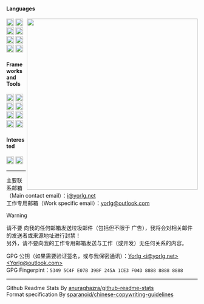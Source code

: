 #### Languages

<!-- github-stats:start -->
<!-- prettier-ignore-start -->
<!-- markdownlint-disable -->
<img align="right" width="450" src="https://github-readme-stats.vercel.app/api?username=Yorlg&show_icons=true&icon_color=0078e7&title_color=0078e7&include_all_commits=true"/>
<!-- markdownlint-restore -->
<!-- prettier-ignore-end -->
<!-- github-stats:end -->

<!-- languages:start -->
<!-- prettier-ignore-start -->
<!-- markdownlint-disable -->
<code><img height="20" src="https://api.iconify.design/logos-javascript.svg" alt="javascript" /></code>
<code><img height="20" src="https://api.iconify.design/logos-typescript-icon.svg" alt="typescript" /></code>
<code><img height="20" src="https://api.iconify.design/logos-html-5.svg" alt="html" /></code>
<code><img height="20" src="https://api.iconify.design/logos-css-3.svg" alt="css" /></code>
<code><img height="20" src="https://api.iconify.design/logos-deno.svg" alt="deno" /></code>
<code><img height="20" src="https://api.iconify.design/logos-nodejs-icon.svg" alt="nodejs" /></code>
<code><img height="20" src="https://api.iconify.design/logos-java.svg" alt="java" /></code>
<code><img height="20" src="https://api.iconify.design/logos-kotlin-icon.svg" alt="kotlin" /></code>
<!-- markdownlint-restore -->
<!-- prettier-ignore-end -->
<!-- languages:end -->

#### Frameworks and Tools

<!-- tools:start -->
<!-- prettier-ignore-start -->
<!-- markdownlint-disable -->
<code><img height="20" src="https://api.iconify.design/logos:vue.svg" alt="vue" /></code>
<code><img height="20" src="https://api.iconify.design/logos-vitejs.svg" alt="vite" /></code>
<code><img height="20" src="https://api.iconify.design/logos-react.svg" alt="react" /></code>
<code><img height="20" src="https://api.iconify.design/logos-electron.svg" alt="electron" /></code>
<code><img height="20" src="https://api.iconify.design/logos-express.svg" alt="express" /></code>
<code><img height="20" src="https://api.iconify.design/logos-spring-icon.svg" alt="spring-boot" /></code>
<code><img height="20" src="https://api.iconify.design/logos-git-icon.svg" alt="git" /></code>
<code><img height="20" src="https://api.iconify.design/logos-mysql-icon.svg" alt="mysql" /></code>
<!-- markdownlint-restore -->
<!-- prettier-ignore-end -->
<!-- tools:end -->

#### Interested

<!-- interested:start -->
<!-- prettier-ignore-start -->
<!-- markdownlint-disable -->
<code><img height="20" src="https://api.iconify.design/logos-unity.svg" alt="unity" /></code>
<code><img height="20" src="https://api.iconify.design/logos-unrealengine.svg" alt="unreal-engine" /></code>
<!-- markdownlint-restore -->
<!-- prettier-ignore-end -->
<!-- interested:end -->

<!-- > 学习的能力方法比知识本身更重要 -->   

----

主要联系邮箱（Main contact email）：[i@yorlg.net](mailto:i@yorlg.net)  
工作专用邮箱（Work specific email）：[yorlg@outlook.com](mailto:yorlg@outlook.com)  
> [!WARNING]
> 请不要 向我的任何邮箱发送垃圾邮件（包括但不限于 广告），我将会对相关邮件的发送者或来源地址进行封禁！  
> 另外，请不要向我的工作专用邮箱发送与工作（或开发）无任何关系的内容。

GPG 公钥（如果需要验证签名，或与我保密通讯）：[Yorlg &lt;i@yorlg.net&gt; &lt;Yorlg@outlook.com&gt;](https://github.com/Yorlg.gpg)    
GPG Fingerpint：`5349 5C4F E07B 39BF 245A 1CE3 F04D 8888 8888 8888`


----------
Github Readme Stats By [anuraghazra/github-readme-stats](https://github.com/anuraghazra/github-readme-stats)  
Format specification By [sparanoid/chinese-copywriting-guidelines](https://github.com/sparanoid/chinese-copywriting-guidelines)  
<!--
**Yorlg/Yorlg** is a ✨ _special_ ✨ repository because its `README.md` (this file) appears on your GitHub profile.

Here are some ideas to get you started:

- 🔭 I’m currently working on ...
- 🌱 I’m currently learning ...
- 👯 I’m looking to collaborate on ...
- 🤔 I’m looking for help with ...
- 💬 Ask me about ...
- 📫 How to reach me: ...
- 😄 Pronouns: ...
- ⚡ Fun fact: ...
-->
